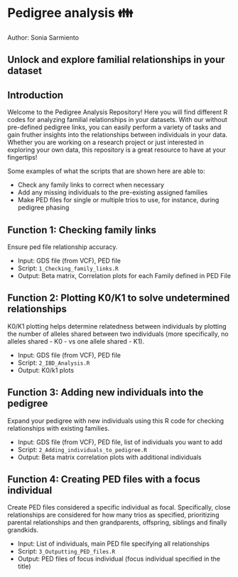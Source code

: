 # Pedigree analysis :family:
Author: Sonia Sarmiento

## Unlock and explore familial relationships in your dataset

## Introduction
Welcome to the Pedigree Analysis Repository! Here you will find different R codes for analyzing familial relationships in your datasets. With our without pre-defined pedigree links, you can easily perform a variety of tasks and gain fruther insights into the relationships between individuals in your data. Whether you are working on a research project or just interested in exploring your own data, this repository is a great resource to have at your fingertips!

Some examples of what the scripts that are shown here are able to:
* Check any family links to correct when necessary
* Add any missing individuals to the pre-existing assigned families
* Make PED files for single or multiple trios to use, for instance, during pedigree phasing


## Function 1: Checking family links
Ensure ped file relationship accuracy.
* Input: GDS file (from VCF), PED file
* Script: ```1_Checking_family_links.R```
* Output: Beta matrix, Correlation plots for each Family defined in PED File

## Function 2: Plotting K0/K1 to solve undetermined relationships
K0/K1 plotting helps determine relatedness between individuals by plotting the number of alleles shared between two individuals (more specifically, no alleles shared - K0 - vs one allele shared - K1).
* Input: GDS file (from VCF), PED file
* Script: ```2_IBD_Analysis.R```
* Output: K0/k1 plots


## Function 3: Adding new individuals into the pedigree
Expand your pedigree with new individuals using this R code for checking relationships with existing families.
* Input: GDS file (from VCF), PED file, list of individuals you want to add
* Script: ```2_Adding_individuals_to_pedigree.R```
* Output: Beta matrix correlation plots with additional individuals


## Function 4: Creating PED files with a focus individual
Create PED files considered a specific individual as focal. Specifically, close relationships are considered for how many trios as specified, prioritizing parental relationships and then grandparents, offspring, siblings and finally grandkids.
* Input: List of individuals, main PED file specifying all relationships
* Script: ```3_Outputting_PED_files.R```
* Output: PED files of focus individual (focus individual specified in the title)


